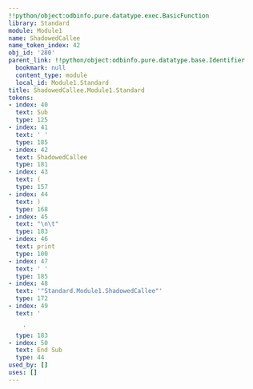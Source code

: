 ```yaml
---
!!python/object:odbinfo.pure.datatype.exec.BasicFunction
library: Standard
module: Module1
name: ShadowedCallee
name_token_index: 42
obj_id: '280'
parent_link: !!python/object:odbinfo.pure.datatype.base.Identifier
  bookmark: null
  content_type: module
  local_id: Module1.Standard
title: ShadowedCallee.Module1.Standard
tokens:
- index: 40
  text: Sub
  type: 125
- index: 41
  text: ' '
  type: 185
- index: 42
  text: ShadowedCallee
  type: 181
- index: 43
  text: (
  type: 157
- index: 44
  text: )
  type: 168
- index: 45
  text: "\n\t"
  type: 183
- index: 46
  text: print
  type: 100
- index: 47
  text: ' '
  type: 185
- index: 48
  text: '"Standard.Module1.ShadowedCallee"'
  type: 172
- index: 49
  text: '

    '
  type: 183
- index: 50
  text: End Sub
  type: 44
used_by: []
uses: []
---
```

